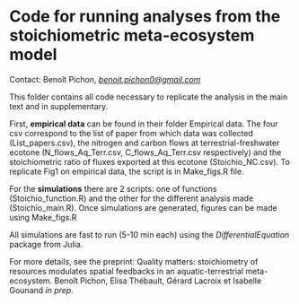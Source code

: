 # Code for running analyses from the stoichiometric meta-ecosystem model

Contact: Benoît Pichon, *benoit.pichon0@gmail.com*

This folder contains all code necessary to replicate the analysis in the main text and in supplementary. 

First, **empirical data** can be found in their folder Empirical data. The four csv correspond to the list of paper from which data was collected (List_papers.csv), the nitrogen and carbon flows at terrestrial-freshwater ecotone (N_flows_Aq_Terr.csv, C_flows_Aq_Terr.csv respectively) and the stoichiometric ratio of fluxes exported at this ecotone (Stoichio_NC.csv).
To replicate Fig1 on empirical data, the script is in Make_figs.R file.

For the **simulations** there are 2 scripts: one of functions (Stoichio_function.R) and the other for the different analysis made (Stoichio_main.R). Once simulations are generated, figures can be made using Make_figs.R 

All simulations are fast to run (5-10 min each) using the *DifferentialEquation* package from Julia. 

For more details, see the preprint: Quality matters: stoichiometry of resources modulates spatial feedbacks in an aquatic-terrestrial meta-ecosystem. Benoît Pichon, Elisa Thébault, Gérard Lacroix et Isabelle Gounand *in prep*.